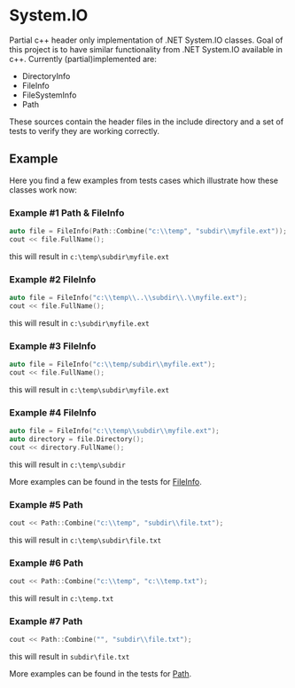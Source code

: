 # System.IO
Partial c++ header only implementation of .NET System.IO classes. Goal of this project is to have similar functionality from .NET System.IO available in c++. Currently (partial)implemented are:

* DirectoryInfo
* FileInfo
* FileSystemInfo
* Path

These sources contain the header files in the include directory and a set of tests to verify they are working correctly. 

## Example
Here you find a few examples from tests cases which illustrate how these classes work now:

### Example #1 Path & FileInfo
```c++
auto file = FileInfo(Path::Combine("c:\\temp", "subdir\\myfile.ext"));
cout << file.FullName();
```
this will result in `c:\temp\subdir\myfile.ext`

### Example #2 FileInfo
```c++
auto file = FileInfo("c:\\temp\\..\\subdir\\.\\myfile.ext");
cout << file.FullName();
```
this will result in `c:\subdir\myfile.ext`

### Example #3 FileInfo
```c++
auto file = FileInfo("c:\\temp/subdir\\myfile.ext");
cout << file.FullName();
```
this will result in `c:\temp\subdir\myfile.ext`

### Example #4 FileInfo
```c++
auto file = FileInfo("c:\\temp\\subdir\\myfile.ext");
auto directory = file.Directory();
cout << directory.FullName();
```
this will result in `c:\temp\subdir`

More examples can be found in the tests for [FileInfo](https://github.com/wtrsltnk/system.io/blob/master/tests/test-fileinfo.cpp).


### Example #5 Path
```c++
cout << Path::Combine("c:\\temp", "subdir\\file.txt");
```
this will result in `c:\temp\subdir\file.txt`

### Example #6 Path
```c++
cout << Path::Combine("c:\\temp", "c:\\temp.txt");
```
this will result in `c:\temp.txt`

### Example #7 Path
```c++
cout << Path::Combine("", "subdir\\file.txt");
```
this will result in `subdir\file.txt`

More examples can be found in the tests for [Path](https://github.com/wtrsltnk/system.io/blob/master/tests/test-path.cpp).


